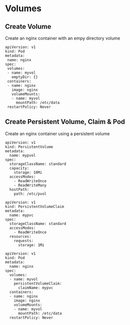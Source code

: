 # Volumes

## Create Volume
Create an nginx container with an empy directory volume

 ```
apiVersion: v1
kind: Pod
metadata:
  name: nginx
spec:
  volumes:
  - name: myvol
    emptyDir: {}
  containers:
  - name: nginx
    image: nginx
    volumeMounts:
    - name: myvol
      mountPath: /etc/data
  restartPolicy: Never
```


## Create Persistent Volume, Claim & Pod
Create an nginx container using a persistent volume
  
```
apiVersion: v1
kind: PersistentVolume
metadata:
  name: mypvol
spec:
  storageClassName: standard
  capacity:
    storage: 10Mi
  accessModes:
    - ReadWriteOnce
    - ReadWriteMany
  hostPath:
    path: /etc/pvol
```
  
```
apiVersion: v1
kind: PersistentVolumeClaim
metadata:
  name: mypvc
spec:
  storageClassName: standard
  accessModes:
    - ReadWriteOnce
  resources:
    requests:
      storage: 1Mi
```
  
```
apiVersion: v1
kind: Pod
metadata:
  name: nginx
spec:
  volumes:
  - name: myvol
    persistentVolumeClaim:
      claimName: mypvc
  containers:
  - name: nginx
    image: nginx
    volumeMounts:
    - name: myvol
      mountPath: /etc/data
  restartPolicy: Never
```
